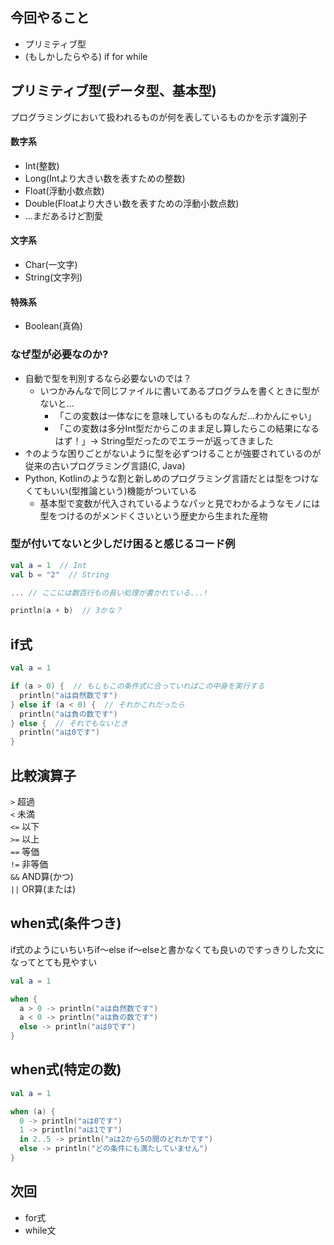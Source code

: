 ## 今回やること
- プリミティブ型
- (もしかしたらやる) if for while

## プリミティブ型(データ型、基本型)
プログラミングにおいて扱われるものが何を表しているものかを示す識別子

#### 数字系
- Int(整数)
- Long(Intより大きい数を表すための整数)
- Float(浮動小数点数)
- Double(Floatより大きい数を表すための浮動小数点数)
- ...まだあるけど割愛

#### 文字系
- Char(一文字)
- String(文字列)

#### 特殊系
- Boolean(真偽)

### なぜ型が必要なのか?
- 自動で型を判別するなら必要ないのでは？
  - いつかみんなで同じファイルに書いてあるプログラムを書くときに型がないと...
    - 「この変数は一体なにを意味しているものなんだ...わかんにゃい」
    - 「この変数は多分Int型だからこのまま足し算したらこの結果になるはず！」-> String型だったのでエラーが返ってきました
- ↑のような困りごとがないように型を必ずつけることが強要されているのが従来の古いプログラミング言語(C, Java)
- Python, Kotlinのような割と新しめのプログラミング言語だとは型をつけなくてもいい(型推論という)機能がついている
  - 基本型で変数が代入されているようなパッと見でわかるようなモノには型をつけるのがメンドくさいという歴史から生まれた産物

### 型が付いてないと少しだけ困ると感じるコード例
```kotlin
val a = 1  // Int
val b = "2"  // String

... // ここには数百行もの長い処理が書かれている...!

println(a + b)  // 3かな？
```

## if式
```kotlin
val a = 1

if (a > 0) {  // もしもこの条件式に合っていればこの中身を実行する
  println("aは自然数です")
} else if (a < 0) {  // それかこれだったら
  println("aは負の数です")
} else {  // それでもないとき
  println("aは0です")
}
```

## 比較演算子
`>` 超過  
`<` 未満  
`<=` 以下  
`>=` 以上  
`==` 等価  
`!=` 非等価  
`&&` AND算(かつ)  
`||` OR算(または)  

<div style="page-break-before:always"></div>

## when式(条件つき)
if式のようにいちいちif〜else if〜elseと書かなくても良いのですっきりした文になってとても見やすい
```kotlin
val a = 1

when {
  a > 0 -> println("aは自然数です")
  a < 0 -> println("aは負の数です")
  else -> println("aは0です")
}
```

## when式(特定の数)
```kotlin
val a = 1

when (a) {
  0 -> println("aは0です")
  1 -> println("aは1です")
  in 2..5 -> println("aは2から5の間のどれかです")
  else -> println("どの条件にも満たしていません")
}
```

## 次回
- for式
- while文
